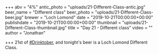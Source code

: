 +++
abv = "4%"
antic_photo = "uploads/21-Different-Class-antic.jpg"
beer_name = "Different class"
beer_photo = "uploads/21-Different-Class-beer.jpg"
brewer = "Loch Lomond"
date = "2019-10-21T00:00:00+00:00"
publishdate = "2019-10-21T00:00:00+00:00"
thumbnail = "uploads/21-Different-Class-thumbnail.jpg"
title = "Day 21 - Different class"
video = ""
author = "Jonathan"

+++
21st of [#Drinktober](https://www.facebook.com/hashtag/drinktober?source=feed_text&epa=HASHTAG), and tonight's beer is a Loch Lomond Different Class.